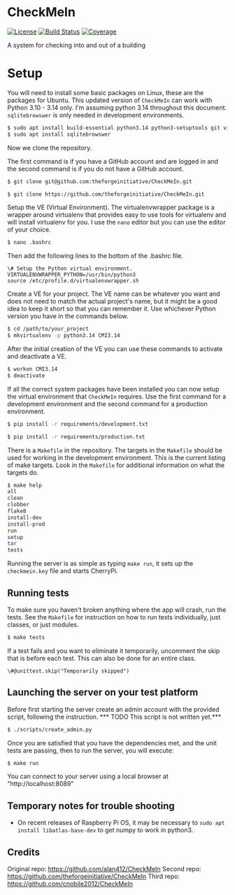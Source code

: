 
[comment]: # (-*-coding: utf-8-*-)
# CheckMeIn
[![License](https://img.shields.io/badge/license-MIT-green)](https://en.wikipedia.org/wiki/MIT_License)
[![Build Status](https://github.com/cnobile2012/CheckMeIn/actions/workflows/main.yml/badge.svg?branch=development)](https://github.com/cnobile2012/CheckMeIn/actions/workflows/main.yml)
[![Coverage](https://coveralls.io/repos/github/cnobile2012/CheckMeIn/badge.svg?branch=development&dummy=987654321)](https://coveralls.io/github/cnobile2012/CheckMeIn?branch=development)

A system for checking into and out of a building

# Setup
You will need to install some basic packages on Linux, these are the packages
for Ubuntu. This updated version of `CheckMeIn` can work with Python 3.10 -
3.14 only. I'm assuming python 3.14 throughout this document. `sqlitebrowswer`
is only needed in development environments.
```bash
$ sudo apt install build-essential python3.14 python3-setuptools git virtualenvwrapper
$ sudo apt install sqlitebrowswer
```

Now we clone the repository.

The first command is if you have a GitHub account and are logged in and the
second command is if you do not have a GitHub account.
```bash
$ git clone git@github.com:theforgeinitiative/CheckMeIn.git

$ git clone https://github.com/theforgeinitiative/CheckMeIn.git
```

Setup the VE (Virtual Environment). The virtualenvwrapper package is a wrapper
around virtualenv that provides easy to use tools for virtualenv and will
install virtualenv for you. I use the `nano` editor but you can use the editor
of your choice.
```bash
$ nano .bashrc
```

Then add the following lines to the bottom of the .bashrc file.
```
\# Setup the Python virtual environment.
VIRTUALENVWRAPPER_PYTHON=/usr/bin/python3
source /etc/profile.d/virtualenvwrapper.sh
```

Create a VE for your project. The VE name can be whatever you want and does not
need to match the actual project's name, but it might be a good idea to keep it
short so that you can remember it. Use whichever Python version you have in the
commands below.
```bash
$ cd /path/to/your_project
$ mkvirtualenv -p python3.14 CMI3.14
```

After the initial creation of the VE you can use these commands to activate and
deactivate a VE.
```bash
$ workon CMI3.14
$ deactivate
```

If all the correct system packages have been installed you can now setup the
virtual environment that `CheckMeIn` requires. Use the first command for a
development environment and the second command for a production environment.
```bash
$ pip install -r requirements/development.txt

$ pip install -r requirements/production.txt
```

There is a `Makefile` in the repository. The targets in the `Makefile` should
be used for working in the development environment. This is the current listing
of make targets. Look in the `Makefile` for additional information on what the
targets do.
```bash
$ make help
all
clean
clobber
flake8
install-dev
install-prod
run
setup
tar
tests
```

Running the server is as simple as typing `make run`, it sets up the
`checkmein.key` file and starts CherryPi.

## Running tests
To make sure you haven't broken anything where the app will crash, run the
tests. See the `Makefile` for instruction on how to run tests individually,
just classes, or just modules.
```bash
$ make tests
```

If a test fails and you want to eliminate it temporarily, uncomment the skip
that is before each test. This can also be done for an entire class.
```
\#@unittest.skip("Temporarily skipped")
```

## Launching the server on your test platform
Before first starting the server create an admin account with the provided
script, following the instruction. *** TODO  This script is not written yet.***
```bash
$ ./scripts/create_admin.py
```



Once you are satisfied that you have the dependencies met, and the unit tests
are passing, then to run the server, you will execute:
```bash
$ make run
```

You can connect to your server using a local browser at "http://localhost:8089"

## Temporary notes for trouble shooting
* On recent releases of Raspberry Pi OS, it may be necessary to
```sudo apt install libatlas-base-dev```
to get numpy to work in python3.

## Credits
Original repo: https://github.com/alan412/CheckMeIn
Second repo: https://github.com/theforgeinitiative/CheckMeIn
Third repo: https://github.com/cnobile2012/CheckMeIn
